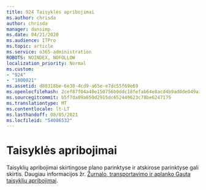 ```yaml
---
title: 924 Taisyklės apribojimai
ms.author: chrisda
author: chrisda
manager: dansimp
ms.date: 04/21/2020
ms.audience: ITPro
ms.topic: article
ms.service: o365-administration
ROBOTS: NOINDEX, NOFOLLOW
localization_priority: Normal
ms.custom:
- "924"
- "1800021"
ms.assetid: d80318be-6e30-4cd9-a65e-e7dc55f69e69
ms.openlocfilehash: 2cef87f04a40e150756b9ddc18fefab64e8acd4b9ad0de049a168b45c742d85a
ms.sourcegitcommit: b5f7da89a650d2915dc652449623c78be6247175
ms.translationtype: MT
ms.contentlocale: lt-LT
ms.lasthandoff: 08/05/2021
ms.locfileid: "54086532"
---
```

# <a name="rule-limits"></a>Taisyklės apribojimai

Taisyklių apribojimai skirtingose plano parinktyse ir atskirose parinktyse gali skirtis. Daugiau informacijos žr. [Žurnalo, transportavimo ir aplanko Gauta taisyklių apribojimai](https://technet.microsoft.com/library/exchange-online-limits.aspx).
